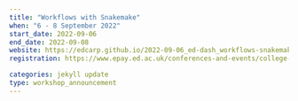 ```yaml
---
title: "Workflows with Snakemake"
when: "6 - 8 September 2022"
start_date: 2022-09-06
end_date: 2022-09-08
website: https://edcarp.github.io/2022-09-06_ed-dash_workflows-snakemake/
registration: https://www.epay.ed.ac.uk/conferences-and-events/college-of-medicine-and-veterinary-medicine/school-of-molecular-genetic-and-population-health-sciences/igmm/workflows-with-snakemake

categories: jekyll update
type: workshop_announcement
---
```

